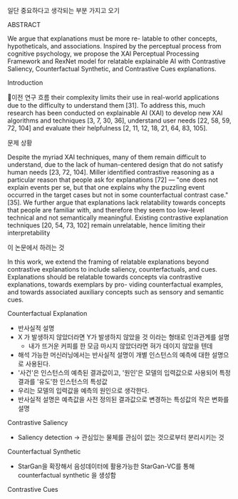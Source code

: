 일단 중요하다고 생각되는 부분 가지고 오기

ABSTRACT

We argue that explanations must be more re- latable to other concepts, hypotheticals, and associations. Inspired by the perceptual process from cognitive psychology, we propose the XAI Perceptual Processing Framework and RexNet model for relatable explainable AI with Contrastive Saliency, Counterfactual Synthetic, and Contrastive Cues explanations.

Introduction

이전 연구 흐름
their complexity limits their use in real-world applications due to the difficulty to understand them [31]. To address this, much research has been conducted on explainable AI (XAI) to develop new XAI algorithms and techniques [3, 7, 30, 36], understand user needs [22, 58, 59, 72, 104] and evaluate their helpfulness [2, 11, 12, 18, 21, 64, 83, 105].


문제 상황

Despite the myriad XAI techniques, many of them remain difficult to understand, due to the lack of human-centered design that do not satisfy human needs [23, 72, 104]. Miller identified contrastive reasoning as a particular reason that people ask for explanations [72] — "one does not explain events per se, but that one explains why the puzzling event occurred in the target cases but not in some counterfactual contrast case." [35]. We further argue that explanations lack relatability towards concepts that people are familiar with, and therefore they seem too low-level technical and not semantically meaningful. Existing contrastive explanation techniques [20, 54, 73, 102] remain unrelatable, hence limiting their interpretability

이 논문에서 하려는 것

In this work, we extend the framing of relatable explanations beyond contrastive explanations to include saliency, counterfactuals, and cues. Explanations should be relatable towards concepts via contrastive explanations, towards exemplars by pro- viding counterfactual examples, and towards associated auxiliary concepts such as sensory and semantic cues.

Counterfactual Explanation
- 반사실적 설명
- X 가 발생하지 않았더라면 Y가 발생하지 않았을 것 이라는 형태로 인과관계를 설명
	- 내가 뜨거운 커피를 한 모금 마시지 않았더라면 혀가 데이지 않았을 텐데
- 해석 가능한 머신러닝에서는 반사실적 설명이 개별 인스턴스의 예측에 대한 설명으로 사용된다.
- '사건'은 인스턴스의 예측된 결과값이고, '원인'은 모델의 입력값으로 사용되어 특정 결과를 '유도'한 인스턴스의 특성값
- 우리는 모델의 입력값을 예측의 원인으로 생각한다.
- 반사실적 설명은 예측값을 사전 정의된 결과값으로 변경하는 특성값의 작은 변화를 설명

Contrastive Saliency
- Saliency detection -> 관심있는 물체를 관심이 없는 것으로부터 분리시키는 것

Counterfactual Synthetic
- StarGan을 확장해서 음성데이터에 활용가능한 StarGan-VC를 통해 counterfactual synthetic 을 생성함


Contrastive Cues